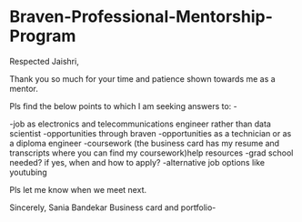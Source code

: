 # Braven-Professional-Mentorship-Program
Respected Jaishri,

Thank you so much for your time and patience shown towards me as a mentor.

Pls find the below points to which I am seeking answers to: -                                                                         

-job as electronics and telecommunications engineer rather than data scientist
-opportunities through braven                                                                  -opportunities as a technician or as a diploma engineer                                                                           -coursework (the business card has my resume and transcripts where you can find my coursework)help resources                                                                                                           -grad school needed?  if yes, when and how to apply?                                                                             -alternative job options like youtubing


Pls let me know when we meet next.

Sincerely,
Sania Bandekar
Business card and portfolio-
